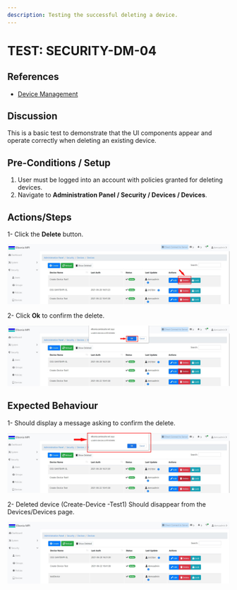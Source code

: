 ```yaml
---
description: Testing the successful deleting a device.
---
```


# TEST: SECURITY-DM-04

## References

* [Device Management](broken-reference)

## Discussion

This is a basic test to demonstrate that the UI components appear and operate correctly when deleting an existing device.

## **Pre-Conditions / Setup**

1. User must be logged into an account with policies granted for deleting devices.
2. Navigate to **Administration Panel / Security / Devices / Devices**.

## Actions/Steps

1- Click the **Delete** button.

![](<../../../../../../../.gitbook/assets/11 (1).jpg>)

2- Click  **Ok** to confirm the delete.

![](../../../../../../../.gitbook/assets/12-1.jpg)

## Expected Behaviour

1- Should display a message asking to confirm the delete.

![](<../../../../../../../.gitbook/assets/12 (2).jpg>)

2- Deleted device (Create-Device -Test1) Should disappear from the Devices/Devices page.

![](<../../../../../../../.gitbook/assets/13 (2).jpg>)
